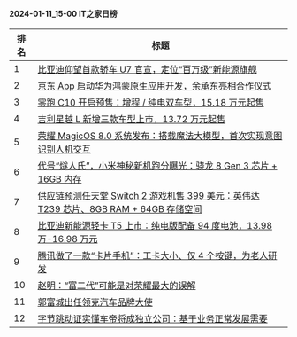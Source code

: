 #### 2024-01-11_15-00  IT之家日榜

| 排名 | 标题|
| --- | ---|
| 1 | [比亚迪仰望首款轿车 U7 官宣，定位“百万级”新能源旗舰](https://www.ithome.com/0/744/447.htm) |
| 2 | [京东 App 启动华为鸿蒙原生应用开发，余承东亮相合作仪式](https://www.ithome.com/0/744/468.htm) |
| 3 | [零跑 C10 开启预售：增程 / 纯电双车型，15.18 万元起售](https://www.ithome.com/0/744/484.htm) |
| 4 | [吉利星越 L 新增三款车型上市，13.72 万元起售](https://www.ithome.com/0/744/481.htm) |
| 5 | [荣耀 MagicOS 8.0 系统发布：搭载魔法大模型，首次实现意图识别人机交互](https://www.ithome.com/0/744/421.htm) |
| 6 | [代号“燧人氏”，小米神秘新机跑分曝光：骁龙 8 Gen 3 芯片 + 16GB 内存](https://www.ithome.com/0/744/549.htm) |
| 7 | [供应链预测任天堂 Switch 2 游戏机售 399 美元：英伟达 T239 芯片、8GB RAM + 64GB 存储空间](https://www.ithome.com/0/744/404.htm) |
| 8 | [比亚迪新能源轻卡 T5 上市：纯电版配备 94 度电池，13.98 万-16.98 万元](https://www.ithome.com/0/744/474.htm) |
| 9 | [腾讯做了一款“卡片手机”：工卡大小、仅 4 个按键，为老人研发](https://www.ithome.com/0/744/587.htm) |
| 10 | [赵明：“富二代”可能是对荣耀最大的误解](https://www.ithome.com/0/744/399.htm) |
| 11 | [郭富城出任领克汽车品牌大使](https://www.ithome.com/0/744/483.htm) |
| 12 | [字节跳动证实懂车帝将成独立公司：基于业务正常发展需要](https://www.ithome.com/0/744/427.htm) |
